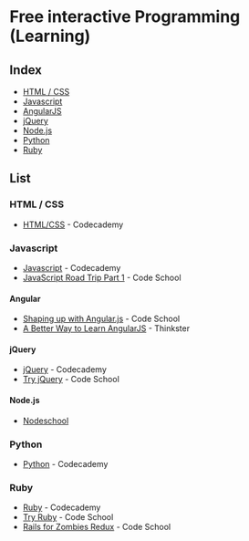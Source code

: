 # Free interactive Programming (Learning)

## Index
* [HTML / CSS](#htmlcss)
* [Javascript](#javascript)
 * [AngularJS](#Angularjs)
 * [jQuery](#jquery)
 * [Node.js](#nodejs)
* [Python](#python)
* [Ruby](#ruby)

## List

### HTML / CSS

* [HTML/CSS](http://www.codecademy.com/tracks/web) - Codecademy


### Javascript
* [Javascript](http://www.codecademy.com/tracks/javascript) - Codecademy
* [JavaScript Road Trip Part 1](https://www.codeschool.com/courses/javascript-road-trip-part-1) - Code School

#### Angular
* [Shaping up with Angular.js](https://www.codeschool.com/courses/shaping-up-with-angular-js) - Code School
* [A Better Way to Learn AngularJS](https://thinkster.io/a-better-way-to-learn-angularjs/) - Thinkster

#### jQuery
* [jQuery](http://www.codecademy.com/tracks/jquery) - Codecademy
* [Try jQuery](https://www.codeschool.com/courses/try-jquery) - Code School

#### Node.js
* [Nodeschool](http://nodeschool.io/)


### Python
* [Python](http://www.codecademy.com/tracks/python) - Codecademy


### Ruby
* [Ruby](http://www.codecademy.com/tracks/ruby) - Codecademy
* [Try Ruby](https://www.codeschool.com/courses/try-ruby) - Code School
* [Rails for Zombies Redux](https://www.codeschool.com/courses/rails-for-zombies-redux) - Code School
